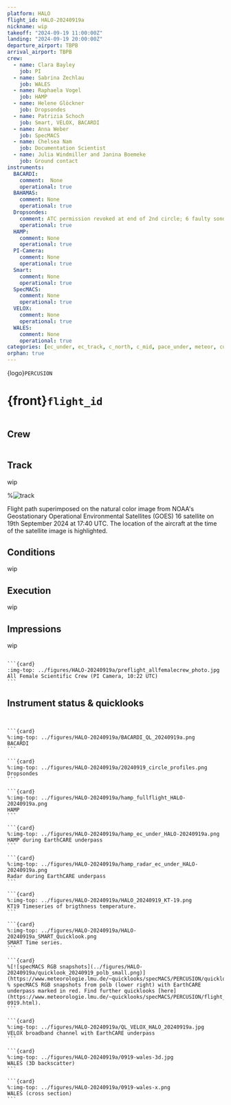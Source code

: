```yaml
---
platform: HALO
flight_id: HALO-20240919a
nickname: wip
takeoff: "2024-09-19 11:00:00Z"
landing: "2024-09-19 20:00:00Z"
departure_airport: TBPB
arrival_airport: TBPB
crew:
  - name: Clara Bayley
    job: PI
  - name: Sabrina Zechlau
    job: WALES
  - name: Raphaela Vogel
    job: HAMP
  - name: Helene Glöckner
    job: Dropsondes
  - name: Patrizia Schoch
    job: Smart, VELOX, BACARDI
  - name: Anna Weber
    job: SpecMACS
  - name: Chelsea Nam
    job: Documentation Scientist
  - name: Julia Windmiller and Janina Boemeke
    job: Ground contact
instruments:
  BACARDI:
    comment:  None
    operational: true
  BAHAMAS:
    comment: None
    operational: true
  Dropsondes:
    comment: ATC permission revoked at end of 2nd circle; 6 faulty sondes out of 80.
    operational: true
  HAMP:
    comment: None
    operational: true
  PI-Camera:
    comment: None
    operational: true
  Smart:
    comment: None
    operational: true
  SpecMACS:
    comment: None
    operational: true
  VELOX:
    comment: None
    operational: true
  WALES:
    comment: None
    operational: true
categories: [ec_under, ec_track, c_north, c_mid, pace_under, meteor, curtain, radar]
orphan: true
---
```


{logo}`PERCUSION`

# {front}`flight_id`

```{badges}
```

## Crew

```{crew-list}
```

## Track

wip

%![track](../figures/HALO-20240919a/HALO-20240907a-track.jpeg) 

Flight path superimposed on the natural color image from NOAA's Geostationary Operational Environmental Satellites (GOES) 16 satellite on 19th September 2024 at 17:40 UTC. The location of the aircraft at the time of the satellite image is highlighted.

## Conditions

wip

## Execution

wip

## Impressions

wip

````{card-carousel} 2

```{card}
:img-top: ../figures/HALO-20240919a/preflight_allfemalecrew_photo.jpg
All Female Scientific Crew (PI Camera, 10:22 UTC)
```

````

## Instrument status & quicklooks

```{instrument-table}
```
````{card-carousel} 2

```{card}
%:img-top: ../figures/HALO-20240919a/BACARDI_QL_20240919a.png
BACARDI
```

```{card}
%:img-top: ../figures/HALO-20240919a/20240919_circle_profiles.png
Dropsondes
```

```{card}
%:img-top: ../figures/HALO-20240919a/hamp_fullflight_HALO-20240919a.png
HAMP
```

```{card}
%:img-top: ../figures/HALO-20240919a/hamp_ec_under_HALO-20240919a.png
HAMP during EarthCARE underpass
```

```{card}
%:img-top: ../figures/HALO-20240919a/hamp_radar_ec_under_HALO-20240919a.png
Radar during EarthCARE underpass
```

```{card}
%:img-top: ../figures/HALO-20240919a/HALO_20240919_KT-19.png
KT19 Timeseries of brigthness temperature.
```

```{card}
%:img-top: ../figures/HALO-20240919a/HALO-20240919a_SMART_Quicklook.png
SMART Time series.
```

```{card}
%[![specMACS RGB snapshots](../figures/HALO-20240919a/quicklook_20240919_polb_small.png)](https://www.meteorologie.lmu.de/~quicklooks/specMACS/PERCUSION/quicklooks/polcams/quicklook_20240919_polb.png)
% specMACS RGB snapshots from polb (lower right) with EarthCARE underpass marked in red. Find further quicklooks [here](https://www.meteorologie.lmu.de/~quicklooks/specMACS/PERCUSION/flight_HALO-0919.html).
```

```{card}
%:img-top: ../figures/HALO-20240919a/QL_VELOX_HALO_20240919a.jpg
VELOX broadband channel with EarthCARE underpass
```

```{card}
%:img-top: ../figures/HALO-20240919a/0919-wales-3d.jpg
WALES (3D backscatter)
```

```{card}
%:img-top: ../figures/HALO-20240919a/0919-wales-x.png
WALES (cross section)
```

````

